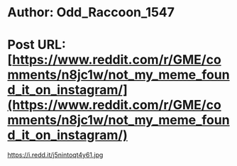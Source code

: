 # Author: Odd_Raccoon_1547
# Post URL: [https://www.reddit.com/r/GME/comments/n8jc1w/not_my_meme_found_it_on_instagram/](https://www.reddit.com/r/GME/comments/n8jc1w/not_my_meme_found_it_on_instagram/)


https://i.redd.it/j5nintoqt4y61.jpg